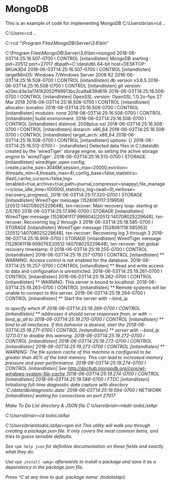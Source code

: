# MongoDB
This is an example of code for implementing MongoDB
C:\Users\brian>cd ..

C:\Users>cd ..

C:\>cd "\Program Files\MongoDB\Server\3.6\bin"

C:\Program Files\MongoDB\Server\3.6\bin>mongod
2018-06-03T14:25:16.507-0700 I CONTROL  [initandlisten] MongoDB starting : pid=20512 port=27017 dbpath=C:\data\db\ 64-bit host=DESKTOP-8KUA3D4
2018-06-03T14:25:16.507-0700 I CONTROL  [initandlisten] targetMinOS: Windows 7/Windows Server 2008 R2
2018-06-03T14:25:16.508-0700 I CONTROL  [initandlisten] db version v3.6.5
2018-06-03T14:25:16.508-0700 I CONTROL  [initandlisten] git version: a20ecd3e3a174162052ff99913bc2ca9a839d618
2018-06-03T14:25:16.508-0700 I CONTROL  [initandlisten] OpenSSL version: OpenSSL 1.0.2o-fips  27 Mar 2018
2018-06-03T14:25:16.508-0700 I CONTROL  [initandlisten] allocator: tcmalloc
2018-06-03T14:25:16.508-0700 I CONTROL  [initandlisten] modules: none
2018-06-03T14:25:16.508-0700 I CONTROL  [initandlisten] build environment:
2018-06-03T14:25:16.508-0700 I CONTROL  [initandlisten]     distmod: 2008plus-ssl
2018-06-03T14:25:16.508-0700 I CONTROL  [initandlisten]     distarch: x86_64
2018-06-03T14:25:16.508-0700 I CONTROL  [initandlisten]     target_arch: x86_64
2018-06-03T14:25:16.508-0700 I CONTROL  [initandlisten] options: {}
2018-06-03T14:25:16.512-0700 I -        [initandlisten] Detected data files in C:\data\db\ created by the 'wiredTiger' storage engine, so setting the active storage engine to 'wiredTiger'.
2018-06-03T14:25:16.513-0700 I STORAGE  [initandlisten] wiredtiger_open config: create,cache_size=3046M,session_max=20000,eviction=(threads_min=4,threads_max=4),config_base=false,statistics=(fast),cache_cursors=false,log=(enabled=true,archive=true,path=journal,compressor=snappy),file_manager=(close_idle_time=100000),statistics_log=(wait=0),verbose=(recovery_progress),
2018-06-03T14:25:17.320-0700 I STORAGE  [initandlisten] WiredTiger message [1528061117:319959][20512:140708025229648], txn-recover: Main recovery loop: starting at 2/5760
2018-06-03T14:25:17.996-0700 I STORAGE  [initandlisten] WiredTiger message [1528061117:996604][20512:140708025229648], txn-recover: Recovering log 2 through 3
2018-06-03T14:25:18.585-0700 I STORAGE  [initandlisten] WiredTiger message [1528061118:585563][20512:140708025229648], txn-recover: Recovering log 3 through 3
2018-06-03T14:25:18.909-0700 I STORAGE  [initandlisten] WiredTiger message [1528061118:909076][20512:140708025229648], txn-recover: Set global recovery timestamp: 0
2018-06-03T14:25:19.255-0700 I CONTROL  [initandlisten]
2018-06-03T14:25:19.257-0700 I CONTROL  [initandlisten] ** WARNING: Access control is not enabled for the database.
2018-06-03T14:25:19.257-0700 I CONTROL  [initandlisten] **          Read and write access to data and configuration is unrestricted.
2018-06-03T14:25:19.261-0700 I CONTROL  [initandlisten]
2018-06-03T14:25:19.262-0700 I CONTROL  [initandlisten] ** WARNING: This server is bound to localhost.
2018-06-03T14:25:19.263-0700 I CONTROL  [initandlisten] **          Remote systems will be unable to connect to this server.
2018-06-03T14:25:19.264-0700 I CONTROL  [initandlisten] **          Start the server with --bind_ip <address> to specify which IP
2018-06-03T14:25:19.269-0700 I CONTROL  [initandlisten] **          addresses it should serve responses from, or with --bind_ip_all to
2018-06-03T14:25:19.270-0700 I CONTROL  [initandlisten] **          bind to all interfaces. If this behavior is desired, start the
2018-06-03T14:25:19.271-0700 I CONTROL  [initandlisten] **          server with --bind_ip 127.0.0.1 to disable this warning.
2018-06-03T14:25:19.272-0700 I CONTROL  [initandlisten]
2018-06-03T14:25:19.272-0700 I CONTROL  [initandlisten]
2018-06-03T14:25:19.273-0700 I CONTROL  [initandlisten] ** WARNING: The file system cache of this machine is configured to be greater than 40% of the total memory. This can lead to increased memory pressure and poor performance.
2018-06-03T14:25:19.274-0700 I CONTROL  [initandlisten] See http://dochub.mongodb.org/core/wt-windows-system-file-cache
2018-06-03T14:25:19.274-0700 I CONTROL  [initandlisten]
2018-06-03T14:25:19.588-0700 I FTDC     [initandlisten] Initializing full-time diagnostic data capture with directory 'C:/data/db/diagnostic.data'
2018-06-03T14:25:19.594-0700 I NETWORK  [initandlisten] waiting for connections on port 27017

Make To Do List directory & JSON file
C:\Users\brian>mkdir todoListApi

C:\Users\brian>cd todoListApi

C:\Users\brian\todoListApi>npm init
This utility will walk you through creating a package.json file.
It only covers the most common items, and tries to guess sensible defaults.

See `npm help json` for definitive documentation on these fields
and exactly what they do.

Use `npm install <pkg>` afterwards to install a package and
save it as a dependency in the package.json file.

Press ^C at any time to quit.
package name: (todolistapi)
